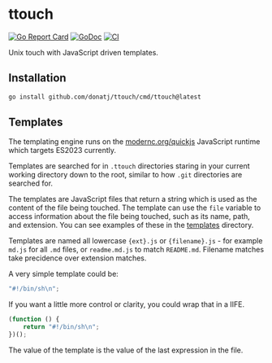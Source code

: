 # ttouch

[![Go Report Card](https://goreportcard.com/badge/github.com/donatj/ttouch)](https://goreportcard.com/report/github.com/donatj/ttouch)
[![GoDoc](https://godoc.org/github.com/donatj/ttouch?status.svg)](https://godoc.org/github.com/donatj/ttouch)
[![CI](https://github.com/donatj/ttouch/actions/workflows/ci.yml/badge.svg)](https://github.com/donatj/ttouch/actions/workflows/ci.yml)

Unix touch with JavaScript driven templates.

## Installation

```bash
go install github.com/donatj/ttouch/cmd/ttouch@latest
```

## Templates

The templating engine runs on the [modernc.org/quickjs](https://pkg.go.dev/modernc.org/quickjs) JavaScript runtime which targets ES2023 currently.

Templates are searched for in `.ttouch` directories staring in your current
working directory down to the root, similar to how `.git` directories are searched for.

The templates are JavaScript files that return a string which is used as the content of the file being touched. The template can use the `file` variable to access information about the file being touched, such as its name, path, and extension. You can see examples of these in the [templates](https://github.com/donatj/ttouch/tree/master/templates) directory.

Templates are named all lowercase `{ext}.js` or `{filename}.js` - for example `md.js` for all `.md` files, or `readme.md.js` to match `README.md`. Filename matches take precidence over extension matches.

A very simple template could be:

```js
"#!/bin/sh\n";
```

If you want a little more control or clarity, you could wrap that in a IIFE.

```js
(function () {
	return "#!/bin/sh\n";
})();
```

The value of the template is the value of the last expression in the file.
